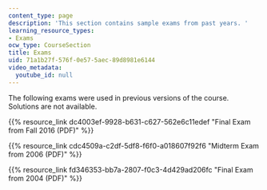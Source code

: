 ```yaml
---
content_type: page
description: 'This section contains sample exams from past years. '
learning_resource_types:
- Exams
ocw_type: CourseSection
title: Exams
uid: 71a1b27f-576f-0e57-5aec-89d8981e6144
video_metadata:
  youtube_id: null
---
```


The following exams were used in previous versions of the course. Solutions are not available. 

{{% resource_link dc4003ef-9928-b631-c627-562e6c11edef "Final Exam from Fall 2016 (PDF)" %}}

{{% resource_link cdc4509a-c2df-5df8-f6f0-a018607f92f6 "Midterm Exam from 2006 (PDF)" %}}

{{% resource_link fd346353-bb7a-2807-f0c3-4d429ad206fc "Final Exam from 2004 (PDF)" %}}